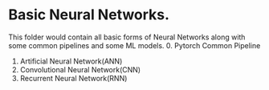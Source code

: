 # Basic Neural Networks.
This folder would contain all basic forms of Neural Networks along with some common pipelines and some ML models.
0. Pytorch Common Pipeline
1. Artificial Neural Network(ANN)
2. Convolutional Neural Network(CNN)
3. Recurrent Neural Network(RNN)

